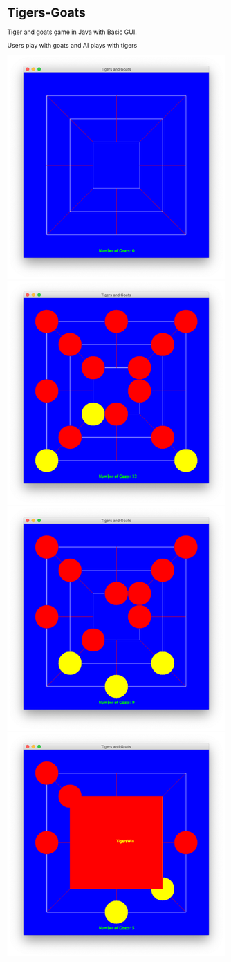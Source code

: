 # Tigers-Goats
 Tiger and goats game in Java with Basic GUI.
 
 Users play with goats and AI plays with tigers
 
  ![alt text](https://github.com/mykyusuf/Tigers-Goats/blob/master/src/1.png?raw=true ) ![alt text](https://github.com/mykyusuf/Tigers-Goats/blob/master/src/2.png?raw=true )
   ![alt text](https://github.com/mykyusuf/Tigers-Goats/blob/master/src/3.png?raw=true ) ![alt text](https://github.com/mykyusuf/Tigers-Goats/blob/master/src/win.png?raw=true )
